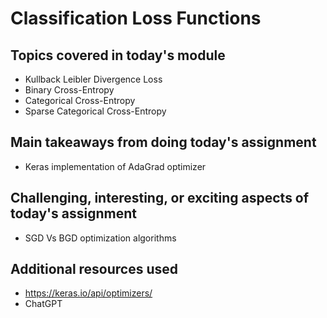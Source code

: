 # Classification Loss Functions

## Topics covered in today's module
* Kullback Leibler Divergence Loss
* Binary Cross-Entropy
* Categorical Cross-Entropy
* Sparse Categorical Cross-Entropy

## Main takeaways from doing today's assignment
* Keras implementation of AdaGrad optimizer

## Challenging, interesting, or exciting aspects of today's assignment
* SGD Vs BGD optimization algorithms

## Additional resources used 
* https://keras.io/api/optimizers/
* ChatGPT
